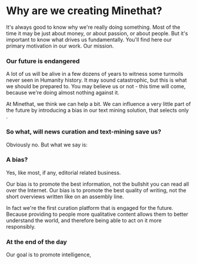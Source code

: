 


# Why are we creating Minethat?

It's always good to know why we're really doing something. Most of the time it may be 
just about money, or about passion, or about people. But it's important to know what
drives us fundamentally. You'll find here our primary motivation in our work. Our mission.

### Our future is endangered

A lot of us will be alive in a few dozens of years to witness some turmoils 
never seen in Humanity history. It may sound catastrophic, but this is what we should be prepared to.
You may believe us or not - this time will come, because we're doing almost nothing against it.

At Minethat, we think we can help a bit. We can influence a very little part of the future by introducing a bias in our text mining solution, that selects only .

### So what, will news curation and text-mining save us?

Obviously no. But what we say is: 

### A bias?

Yes, like most, if any, editorial related business.

Our bias is to promote the best information, not the bullshit you can read all over the Internet. Our bias is to promote the best quality of writing, not the short overviews written like on an assembly line.

In fact we're the first curation platform that is engaged for the future. Because providing to people more qualitative content allows them to better understand the world, and therefore being able to act on it more responsibly.

### At the end of the day

Our goal is to promote intelligence, 

